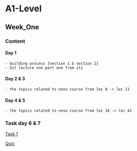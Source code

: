 # A1-Level

## Week_One

### Content

#### Day 1

~~~
- building process {section 1 & section 2}
- Git lecture one part one from iti
~~~

#### Day 2 & 3

~~~
- the topics related to neso course from lec 0 -> lec 11
~~~

#### Day  4 & 5

~~~
- the topics related to neso course from lec 18 -> lec 41
~~~

### Task day 6 & 7

[Task 1](https://drive.google.com/file/d/1PT7jDHX_ursdG6GBsvobXT5_YMbdtk9c/view?usp=sharing)

[Quiz](https://forms.gle/imZvhxeMQihQJiiq8)
